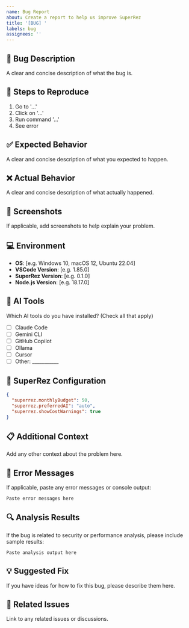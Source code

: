 ```yaml
---
name: Bug Report
about: Create a report to help us improve SuperRez
title: '[BUG] '
labels: bug
assignees: ''
---
```


## 🐛 Bug Description
A clear and concise description of what the bug is.

## 🔄 Steps to Reproduce
1. Go to '...'
2. Click on '...'
3. Run command '...'
4. See error

## ✅ Expected Behavior
A clear and concise description of what you expected to happen.

## ❌ Actual Behavior
A clear and concise description of what actually happened.

## 📸 Screenshots
If applicable, add screenshots to help explain your problem.

## 💻 Environment
- **OS**: [e.g. Windows 10, macOS 12, Ubuntu 22.04]
- **VSCode Version**: [e.g. 1.85.0]
- **SuperRez Version**: [e.g. 0.1.0]
- **Node.js Version**: [e.g. 18.17.0]

## 🤖 AI Tools
Which AI tools do you have installed? (Check all that apply)
- [ ] Claude Code
- [ ] Gemini CLI
- [ ] GitHub Copilot
- [ ] Ollama
- [ ] Cursor
- [ ] Other: ___________

## 🔧 SuperRez Configuration
```json
{
  "superrez.monthlyBudget": 50,
  "superrez.preferredAI": "auto",
  "superrez.showCostWarnings": true
}
```

## 📋 Additional Context
Add any other context about the problem here.

## 🚨 Error Messages
If applicable, paste any error messages or console output:
```
Paste error messages here
```

## 🔍 Analysis Results
If the bug is related to security or performance analysis, please include sample results:
```
Paste analysis output here
```

## 💡 Suggested Fix
If you have ideas for how to fix this bug, please describe them here.

## 🔗 Related Issues
Link to any related issues or discussions.